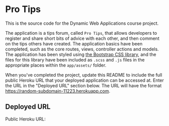 # Pro Tips

This is the source code for the Dynamic Web Applications course project.

The application is a tips forum, called `Pro Tips`, that allows developers to register and share short bits of advice with each other, and then comment on the tips others have created.  The application basics have been completed, such as the core routes, views, controller actions and models.  The application has been styled using [the Bootstrap CSS library](https://getbootstrap.com/docs/4.0/getting-started/introduction/), and the files for this library have been included as `.scss` and `.js` files in the appropriate places within the `app/assets/` folder.

When you've completed the project, update this README to include the full public Heroku URL that your deployed application can be accessed at.  Enter the URL in the "Deployed URL" section below.  The URL will have the format https://random-subdomain-11223.herokuapp.com.

## Deployed URL

Public Heroku URL: <enter URL here>
